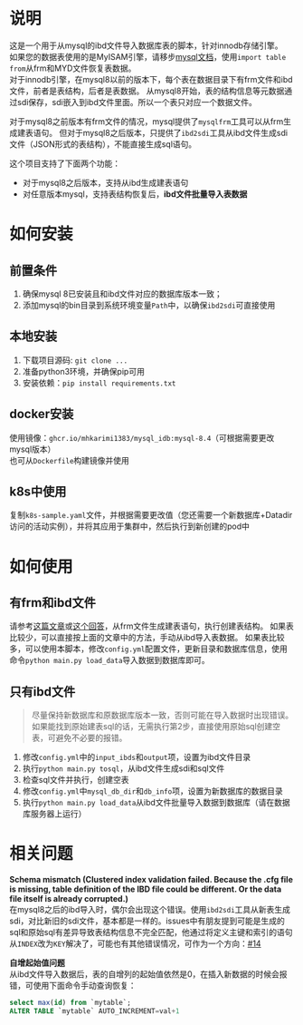 # 说明
这是一个用于从mysql的ibd文件导入数据库表的脚本，针对innodb存储引擎。  
如果您的数据表使用的是MyISAM引擎，请移步[mysql文档](https://dev.mysql.com/doc/refman/8.0/en/import-table.html)，使用`import table from`从frm和MYD文件恢复表数据。  
对于innodb引擎，在mysql8以前的版本下，每个表在数据目录下有frm文件和ibd文件，前者是表结构，后者是表数据。
从mysql8开始，表的结构信息等元数据通过sdi保存，sdi嵌入到ibd文件里面。所以一个表只对应一个数据文件。  

对于mysql8之前版本有frm文件的情况，mysql提供了`mysqlfrm`工具可以从frm生成建表语句。
但对于mysql8之后版本，只提供了`ibd2sdi`工具从ibd文件生成sdi文件（JSON形式的表结构），不能直接生成sql语句。

这个项目支持了下面两个功能：
* 对于mysql8之后版本，支持从ibd生成建表语句
* 对任意版本mysql，支持表结构恢复后，**ibd文件批量导入表数据**

# 如何安装

## 前置条件
1. 确保mysql 8已安装且和ibd文件对应的数据库版本一致；
2. 添加mysql的bin目录到系统环境变量`Path`中，以确保`ibd2sdi`可直接使用

## 本地安装
1. 下载项目源码: `git clone ...`
2. 准备python3环境，并确保pip可用
3. 安装依赖：`pip install requirements.txt`

## docker安装
使用镜像：`ghcr.io/mhkarimi1383/mysql_idb:mysql-8.4`（可根据需要更改mysql版本）  
也可从`Dockerfile`构建镜像并使用

## k8s中使用
复制`k8s-sample.yaml`文件，并根据需要更改值（您还需要一个新数据库+Datadir访问的活动实例），并将其应用于集群中，然后执行到新创建的pod中

# 如何使用
## 有frm和ibd文件
请参考[这篇文章](https://jamesingold.com/restoring-mysql-database-frm-ibd)或[这个回答](https://dba.stackexchange.com/a/71785)，从frm文件生成建表语句，执行创建表结构。
如果表比较少，可以直接按上面的文章中的方法，手动从ibd导入表数据。
如果表比较多，可以使用本脚本，修改`config.yml`配置文件，更新目录和数据库信息，使用命令`python main.py load_data`导入数据到数据库即可。

## 只有ibd文件
> 尽量保持新数据库和原数据库版本一致，否则可能在导入数据时出现错误。
> 如果能找到原始建表sql的话，无需执行第2步，直接使用原始sql创建空表，可避免不必要的报错。

1. 修改`config.yml`中的`input_ibds`和`output`项，设置为ibd文件目录
2. 执行`python main.py tosql`，从ibd文件生成sdi和sql文件
3. 检查sql文件并执行，创建空表
4. 修改`config.yml`中`mysql_db_dir`和`db_info`项，设置为新数据库的数据目录
5. 执行`python main.py load_data`从ibd文件批量导入数据到数据库（请在数据库服务器上运行）

# 相关问题
**Schema mismatch (Clustered index validation failed. Because the .cfg file is missing, table definition of the IBD file could be different. Or the data file itself is already corrupted.)**  
在mysql8之后的ibd导入时，偶尔会出现这个错误。使用`ibd2sdi`工具从新表生成sdi，对比新旧的sdi文件，基本都是一样的。issues中有朋友提到可能是生成的sql和原始sql有差异导致表结构信息不完全匹配，他通过将定义主键和索引的语句从`INDEX`改为`KEY`解决了，可能也有其他错误情况，可作为一个方向：[#14](/../../issues/14)

**自增起始值问题**  
从ibd文件导入数据后，表的自增列的起始值依然是0，在插入新数据的时候会报错，可使用下面命令手动查询恢复：  
```sql
select max(id) from `mytable`;
ALTER TABLE `mytable` AUTO_INCREMENT=val+1
```
